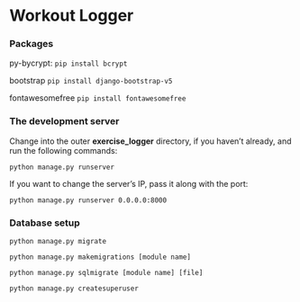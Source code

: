 # Workout Logger

### Packages

py-bycrypt: ```pip install bcrypt```

bootstrap ```pip install django-bootstrap-v5```

fontawesomefree ```pip install fontawesomefree```

### The development server

Change into the outer **exercise_logger** directory, if you haven’t already, and run the following commands:

```python manage.py runserver```

If you want to change the server’s IP, pass it along with the port:

```python manage.py runserver 0.0.0.0:8000```


### Database setup

```python manage.py migrate```

```python manage.py makemigrations [module name]```

```python manage.py sqlmigrate [module name] [file]```

```python manage.py createsuperuser```
